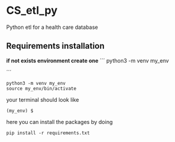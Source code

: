 # CS_etl_py
Python etl for a health care database 
## Requirements installation 
 **if not exists environment create one**
´´´
python3 -m venv my_env

´´´
```
python3 -m venv my_env
source my_env/bin/activate  
```
your terminal should look like
```
(my_env) $
```
here you can install the packages by doing 
```
pip install -r requirements.txt
```